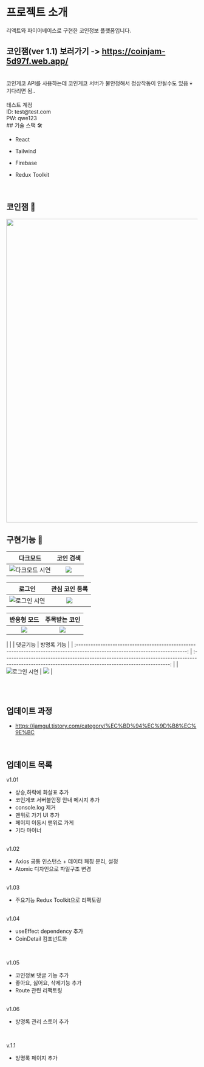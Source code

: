 # 프로젝트 소개 

리액트와 파이어베이스로 구현한 코인정보 플랫폼입니다.
<br>

## 코인잼(ver 1.1) 보러가기 -> https://coinjam-5d97f.web.app/ 

<br>
코인게코 API를 사용하는데 코인게코 서버가 불안정해서 정상작동이 안될수도 있음 💀
<br>
기다리면 됨..
<br><br>
테스트 계정
<br>
ID: test@test.com
<br>
PW: qwe123
<br>
## 기술 스택 🛠

- React
- Tailwind
- Firebase
- Redux Toolkit

  <br>

## 코인잼 💸

<img width="800" src="https://user-images.githubusercontent.com/98381294/217152319-2db7b938-3fbb-440e-8b57-0e1ea09c4089.gif">

<br>



## 구현기능 🦾

|                                                             다크모드                                                              |                                                                   코인 검색                                                                   |
| :---------------------------------------------------------------------------------------------------------------------------: | :--------------------------------------------------------------------------------------------------------------------------------------------------: |
| ![다크모드 시연](https://user-images.githubusercontent.com/98381294/217151401-9dbc9033-d466-4a8d-8c74-88ddf58adb38.gif) | <img src="https://user-images.githubusercontent.com/98381294/217151458-4e34f719-87df-4e17-8a0e-5c05ddde6e45.gif"> |


|                                                             로그인                                                              |                                                                   관심 코인 등록                                                                   |
| :---------------------------------------------------------------------------------------------------------------------------: | :--------------------------------------------------------------------------------------------------------------------------------------------------: |
| ![로그인 시연](https://user-images.githubusercontent.com/98381294/217151486-bb8e9eda-582e-4f26-8f40-762cd52abec2.gif) | <img   src="https://user-images.githubusercontent.com/98381294/217151488-7885ae2d-e204-4382-b476-d0f9e1d4a61a.gif"> |


|                                                             반응형 모드                                                              |                                                                   주목받는 코인                                                                   |
| :---------------------------------------------------------------------------------------------------------------------------: | :--------------------------------------------------------------------------------------------------------------------------------------------------: |
| <img src="https://user-images.githubusercontent.com/98381294/219626413-0420a9df-a1bf-40f4-bcbb-250bb61849b1.gif"> | <img src="https://user-images.githubusercontent.com/98381294/217151489-8ea98a4d-dcbc-4a81-8a54-e46afda0d92e.PNG"> |

|                                                                                                                        | 
|                                                             댓글기능                                                              |                                                                   방명록 기능                                                                   |
| :---------------------------------------------------------------------------------------------------------------------------: | :--------------------------------------------------------------------------------------------------------------------------------------------------: |
| ![로그인 시연](https://user-images.githubusercontent.com/98381294/220040096-4ca71242-38cf-43e9-a960-37bc5dd29250.gif) | <img   src="https://user-images.githubusercontent.com/98381294/220040101-9131a750-a1b6-4f39-8849-2145328d2c19.gif"> |



<br>



<br>

## 업데이트 과정

- https://jamgul.tistory.com/category/%EC%BD%94%EC%9D%B8%EC%9E%BC

<br>

## 업데이트 목록

v1.01

- 상승,하락에 화살표 추가
- 코인게코 서버불안정 안내 메시지 추가
- console.log 제거
- 맨위로 가기 UI 추가
- 페이지 이동시 맨위로 가게
- 기타 마이너
<br>
v1.02

- Axios 공통 인스턴스 + 데이터 페칭 분리, 설정
- Atomic 디자인으로 파일구조 변경

<br>
v1.03

- 주요기능 Redux Toolkit으로 리팩토링

<br>
v1.04

- useEffect dependency 추가
- CoinDetail 컴포넌트화
<br>

v1.05

- 코인정보 댓글 기능 추가
- 좋아요, 싫어요, 삭제기능 추가
- Route 관련 리팩토링
<br>
v1.06

- 방명록 관리 스토어 추가
<br>

v.1.1 

- 방명록 페이지 추가
